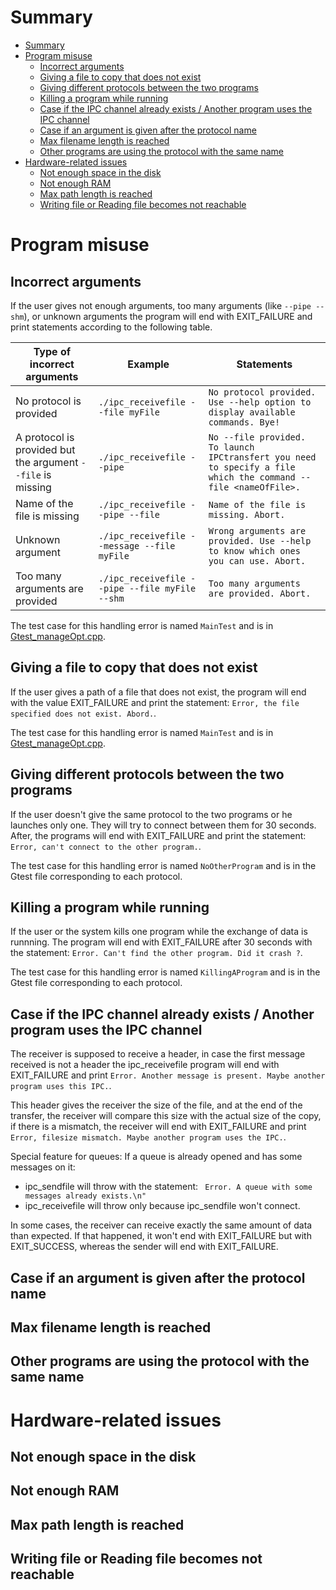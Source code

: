 # Summary
- [Summary](#summary)
- [Program misuse](#program-misuse)
  - [Incorrect arguments](#incorrect-arguments)
  - [Giving a file to copy that does not exist](#giving-a-file-to-copy-that-does-not-exist)
  - [Giving different protocols between the two programs](#giving-different-protocols-between-the-two-programs)
  - [Killing a program while running](#killing-a-program-while-running)
  - [Case if the IPC channel already exists / Another program uses the IPC channel](#case-if-the-ipc-channel-already-exists--another-program-uses-the-ipc-channel)
  - [Case if an argument is given after the protocol name](#case-if-an-argument-is-given-after-the-protocol-name)
  - [Max filename length is reached](#max-filename-length-is-reached)
  - [Other programs are using the protocol with the same name](#other-programs-are-using-the-protocol-with-the-same-name)
- [Hardware-related issues](#hardware-related-issues)
  - [Not enough space in the disk](#not-enough-space-in-the-disk)
  - [Not enough RAM](#not-enough-ram)
  - [Max path length is reached](#max-path-length-is-reached)
  - [Writing file or Reading file becomes not reachable](#writing-file-or-reading-file-becomes-not-reachable)

# Program misuse
## Incorrect arguments
If the user gives not enough arguments, too many arguments (like `--pipe --shm`), or unknown arguments the program will end with EXIT_FAILURE and print statements according to the following table.

|Type of incorrect arguments|Example|Statements|
|---|---|---|
|No protocol is provided| `./ipc_receivefile --file myFile` | `No protocol provided. Use --help option to display available commands. Bye!`
|A protocol is provided but the argument `--file` is missing| `./ipc_receivefile --pipe`| `No --file provided. To launch IPCtransfert you need to specify a file which the command --file <nameOfFile>.`|
|Name of the file is missing|`./ipc_receivefile --pipe --file`|`Name of the file is missing. Abort.`|
|Unknown argument|`./ipc_receivefile --message --file myFile`|`Wrong arguments are provided. Use --help to know which ones you can use. Abort.`|
|Too many arguments are provided|`./ipc_receivefile --pipe --file myFile --shm`|`Too many arguments are provided. Abort.`

The test case for this handling error is named `MainTest` and is in [Gtest_manageOpt.cpp](../gtest/Gtest_manageOpt.cpp).

## Giving a file to copy that does not exist
If the user gives a path of a file that does not exist, the program will end with the value EXIT_FAILURE and print the statement: `Error, the file specified does not exist. Abord.`.

The test case for this handling error is named `MainTest` and is in [Gtest_manageOpt.cpp](../gtest/Gtest_manageOpt.cpp).

## Giving different protocols between the two programs
If the user doesn't give the same protocol to the two programs or he launches only one. They will try to connect between them for 30 seconds. After, the programs will end with EXIT_FAILURE  and print the statement: `Error, can't connect to the other program.`.

The test case for this handling error is named `NoOtherProgram` and is in the Gtest file corresponding to each protocol.

## Killing a program while running
If the user or the system kills one program while the exchange of data is runnning. The program will end with EXIT_FAILURE after 30 seconds with the statement: `Error. Can't find the other program. Did it crash ?`.

The test case for this handling error is named `KillingAProgram` and is in the Gtest file corresponding to each protocol.

## Case if the IPC channel already exists / Another program uses the IPC channel
The receiver is supposed to receive a header, in case the first message received is not a header the ipc_receivefile program will end with EXIT_FAILURE and print `Error. Another message is present. Maybe another program uses this IPC.`.

This header gives the receiver the size of the file, and at the end of the transfer, the receiver will compare this size with the actual size of the copy, if there is a mismatch, the receiver will end with EXIT_FAILURE and print `Error, filesize mismatch. Maybe another program uses the IPC.`.

Special feature for queues:
If a queue is already opened and has some messages on it:
* ipc_sendfile will throw with the statement: ` Error. A queue with some messages already exists.\n"`
* ipc_receivefile will throw only because ipc_sendfile won't connect.

In some cases, the receiver can receive exactly the same amount of data than expected. If that happened, it won't end with EXIT_FAILURE but with EXIT_SUCCESS, whereas the sender will end with EXIT_FAILURE.


## Case if an argument is given after the protocol name

## Max filename length is reached

## Other programs are using the protocol with the same name

# Hardware-related issues
## Not enough space in the disk

## Not enough RAM

## Max path length is reached

## Writing file or Reading file becomes not reachable

